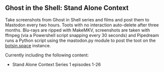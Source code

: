 ## Ghost in the Shell: Stand Alone Context

Take screenshots from Ghost in Shell series and films and post them to Mastodon every two hours. Toots with no interaction auto-delete after three months. Blu-rays are ripped with MakeMKV, screenshots are taken with ffmpeg (via a Powershell script snapping every 30 seconds) and Pipedream runs a Python script using the mastodon.py module to post the toot on the [botsin.space](https://botsin.space) instance.

Currently including the following content:

- Stand Alone Context Series 1 episodes 1-26
